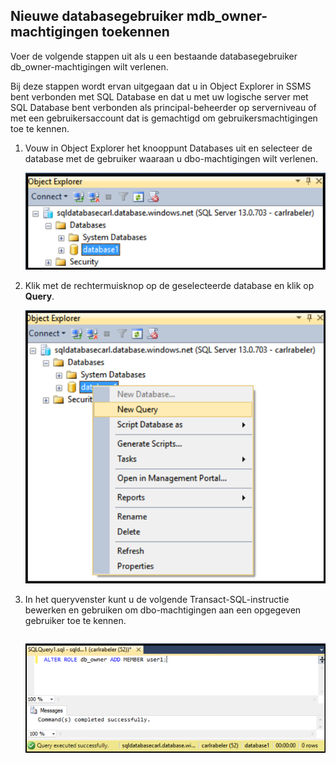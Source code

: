 

## Nieuwe databasegebruiker mdb_owner-machtigingen toekennen

Voer de volgende stappen uit als u een bestaande databasegebruiker db_owner-machtigingen wilt verlenen.

Bij deze stappen wordt ervan uitgegaan dat u in Object Explorer in SSMS bent verbonden met SQL Database en dat u met uw logische server met SQL Database bent verbonden als principal-beheerder op serverniveau of met een gebruikersaccount dat is gemachtigd om gebruikersmachtigingen toe te kennen. 

1. Vouw in Object Explorer het knooppunt Databases uit en selecteer de database met de gebruiker waaraan u dbo-machtigingen wilt verlenen.

     ![SQL Server Management Studio: Verbinding maken met SQL Database-server](./media/sql-database-create-new-database-user/sql-database-create-new-database-user-1.png)

2. Klik met de rechtermuisknop op de geselecteerde database en klik op **Query**.

     ![SQL Server Management Studio: Verbinding maken met SQL Database-server](./media/sql-database-create-new-database-user/sql-database-create-new-database-user-2.png)

3. In het queryvenster kunt u de volgende Transact-SQL-instructie bewerken en gebruiken om dbo-machtigingen aan een opgegeven gebruiker toe te kennen. 

    ```ALTER ROLE db_owner ADD MEMBER gebruiker1;
    ```

     ![SQL Server Management Studio: Connect to SQL Database server](./media/sql-database-grant-database-user-dbo-permissions/sql-database-grant-database-user-dbo-permissions-1.png)





<!--HONumber=ago16_HO4-->


